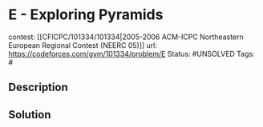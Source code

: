 # E - Exploring Pyramids

contest: [[CFICPC/101334/101334|2005-2006 ACM-ICPC Northeastern European Regional Contest (NEERC 05)]]
url: https://codeforces.com/gym/101334/problem/E
Status: #UNSOLVED
Tags: #

## Description

## Solution

